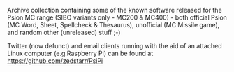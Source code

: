Archive collection containing some of the known software released for the Psion MC range (SIBO variants only - MC200 & MC400) - both official Psion (MC Word, Sheet, Spellcheck & Thesaurus), unofficial (MC Missile game), and random other (unreleased) stuff ;-) 

Twitter (now defunct) and email clients running with the aid of an attached Linux computer (e.g.Raspberry Pi) can be found at https://github.com/zedstarr/PsiPi

